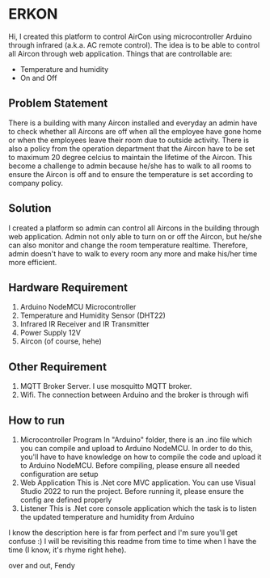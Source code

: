 # ERKON

Hi, I created this platform to control AirCon using microcontroller Arduino through infrared (a.k.a. AC remote control). The idea is to be able to control all Aircon through web application. Things that are controllable are:
- Temperature and humidity
- On and Off

## Problem Statement
There is a building with many Aircon installed and everyday an admin have to check whether all Aircons are off when all the employee have gone home or when the employees leave their room due to outside activity. There is also a policy from the operation department that the Aircon have to be set to maximum 20 degree celcius to maintain the lifetime of the Aircon.
This become a challenge to admin because he/she has to walk to all rooms to ensure the Aircon is off and to ensure the temperature is set according to company policy.

## Solution
I created a platform so admin can control all Aircons in the building through web application. Admin not only able to turn on or off the Aircon, but he/she can also monitor and change the room temperature realtime. Therefore, admin doesn't have to walk to every room any more and make his/her time more efficient.

## Hardware Requirement
1. Arduino NodeMCU Microcontroller
2. Temperature and Humidity Sensor (DHT22)
3. Infrared IR Receiver and IR Transmitter
4. Power Supply 12V
5. Aircon (of course, hehe)

## Other Requirement
1. MQTT Broker Server. I use mosquitto MQTT broker.
2. Wifi. The connection between Arduino and the broker is through wifi

## How to run
1. Microcontroller Program
In "Arduino" folder, there is an .ino file which you can compile and upload to Arduino NodeMCU. In order to do this, you'll have to have knowledge on how to compile the code and upload it to Arduino NodeMCU.
Before compiling, please ensure all needed configuration are setup
2. Web Application
This is .Net core MVC application. You can use Visual Studio 2022 to run the project. Before running it, please ensure the config are defined properly
3. Listener
This is .Net core console application which the task is to listen the updated temperature and humidity from Arduino

I know the description here is far from perfect and I'm sure you'll get confuse :) I will be revisiting this readme from time to time when I have the time (I know, it's rhyme right hehe).

over and out,
Fendy
